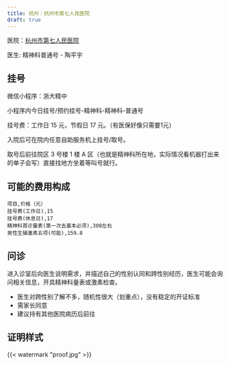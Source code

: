 ```yaml
---
title: 杭州｜杭州市第七人民医院
draft: true
---
```


医院：[杭州市第七人民医院](https://amap.com/place/B023B02359)

医生: 精神科普通号 - 陶平宇

## 挂号

微信小程序：浙大精中

小程序内今日挂号/预约挂号-精神科-精神科-普通号

挂号费：工作日 15 元，节假日 17 元。（有医保好像只需要1元）

入院后可在院内任意自助服务机上挂号/取号。

取号后前往院区 3 号楼 1 楼 A 区（也就是精神科所在地，实际情况看机器打出来的单子会写）直接找地方坐着等叫号就行。

## 可能的费用构成

```csv
项目,价格（元）
挂号费(工作日),15
挂号费(休息日),17
精神科首诊量表(第一次去基本必须),300左右
男性生殖激素五项(可能),159.8
```

## 问诊

进入诊室后向医生说明需求，并描述自己的性别认同和跨性别经历，医生可能会询问相关信息，开具精神科量表或激素检查。

- 医生对跨性别了解不多，随机性很大（划重点），没有稳定的开证标准
- 需家长同意
- 建议持有其他医院病历后前往

## 证明样式

{{< watermark "proof.jpg" >}}
